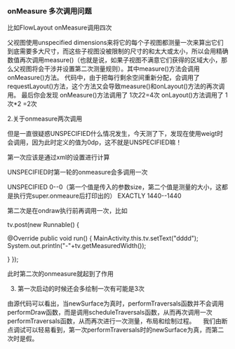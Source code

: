 ### onMeasure 多次调用问题

比如FlowLayout onMeasure调用四次

父视图使用unspecified dimensions来将它的每个子视图都测量一次来算出它们到底需要多大尺寸，而这些子视图没被限制的尺寸的和太大或太小，所以会用精确数值再次调用measure()（也就是说，如果子视图不满意它们获得的区域大小，那么父视图将会干涉并设置第二次测量规则）。其中measure()方法会调用onMeasure()方法。
代码中，由于把每行剩余空间重新分配，会调用了requestLayout()方法，这个方法又会导致measure()和onLayout()方法的再次调用。
最后你会发现 onMeasure()方法调用了 1次*2*2=4次  onLayout()方法调用了 1次*2 =2次




2.关于onmeasure两次调用

但是一直很疑惑UNSPECIFIED什么情况发生，今天测了下，发现在使用weigt时会调用，因为此时定义的值为0dp，这不就是UNSPECIFIED嘛！

第一次应该是通过xml的设置进行计算

 UNSPECIFIED时第一轮的onmeasure会多调用一次

 UNSPECIFIED 0--0（第一个值是传入的参数size，第二个值是测量的大小，这都是执行完super.onmeaure后打印出的）
 EXACTLY 1440--1440

第二次是在ondraw执行前再调用一次，比如

tv.post(new Runnable() {

@Override
public void run() {
MainActivity.this.tv.setText("dddd");
System.out.println("-"+tv.getMeasuredWidth());

}
});

此时第二次的onmeasure就起到了作用


3. 第一次启动的时候还会多绘制一次有可能是3次

由源代码可以看出，当newSurface为真时，performTraversals函数并不会调用performDraw函数，而是调用scheduleTraversals函数，从而再次调用一次performTraversals函数，从而再次进行一次测量，布局和绘制过程。 
 我们由断点调试可以轻易看到，第一次performTraversals时的newSurface为真，而第二次时是假。 
 